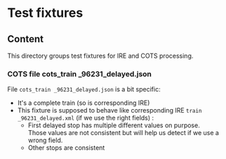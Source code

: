 # Test fixtures

## Content

This directory groups test fixtures for IRE and COTS processing.

### COTS file cots_train _96231_delayed.json

File `cots_train _96231_delayed.json` is a bit specific:
* It's a complete train (so is corresponding IRE)
* This fixture is supposed to behave like corresponding IRE `train _96231_delayed.xml` (if we use the right fields) :
    * First delayed stop has multiple different values on purpose.  
      Those values are not consistent but will help us detect if we use a wrong field.
    * Other stops are consistent
